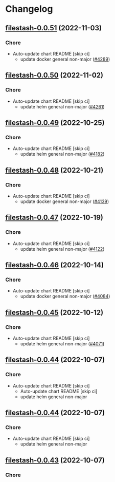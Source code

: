# Changelog



## [filestash-0.0.51](https://github.com/truecharts/charts/compare/filestash-0.0.50...filestash-0.0.51) (2022-11-03)

### Chore

- Auto-update chart README [skip ci]
  - update docker general non-major ([#4289](https://github.com/truecharts/charts/issues/4289))




## [filestash-0.0.50](https://github.com/truecharts/charts/compare/filestash-0.0.49...filestash-0.0.50) (2022-11-02)

### Chore

- Auto-update chart README [skip ci]
  - update helm general non-major ([#4261](https://github.com/truecharts/charts/issues/4261))




## [filestash-0.0.49](https://github.com/truecharts/charts/compare/filestash-0.0.48...filestash-0.0.49) (2022-10-25)

### Chore

- Auto-update chart README [skip ci]
  - update helm general non-major ([#4182](https://github.com/truecharts/charts/issues/4182))




## [filestash-0.0.48](https://github.com/truecharts/charts/compare/filestash-0.0.47...filestash-0.0.48) (2022-10-21)

### Chore

- Auto-update chart README [skip ci]
  - update docker general non-major ([#4139](https://github.com/truecharts/charts/issues/4139))




## [filestash-0.0.47](https://github.com/truecharts/charts/compare/filestash-0.0.46...filestash-0.0.47) (2022-10-19)

### Chore

- Auto-update chart README [skip ci]
  - update helm general non-major ([#4122](https://github.com/truecharts/charts/issues/4122))




## [filestash-0.0.46](https://github.com/truecharts/charts/compare/filestash-0.0.45...filestash-0.0.46) (2022-10-14)

### Chore

- Auto-update chart README [skip ci]
  - update docker general non-major ([#4084](https://github.com/truecharts/charts/issues/4084))




## [filestash-0.0.45](https://github.com/truecharts/charts/compare/filestash-0.0.44...filestash-0.0.45) (2022-10-12)

### Chore

- Auto-update chart README [skip ci]
  - update helm general non-major ([#4071](https://github.com/truecharts/charts/issues/4071))




## [filestash-0.0.44](https://github.com/truecharts/charts/compare/filestash-0.0.43...filestash-0.0.44) (2022-10-07)

### Chore

- Auto-update chart README [skip ci]
  - Auto-update chart README [skip ci]
  - update helm general non-major




## [filestash-0.0.44](https://github.com/truecharts/charts/compare/filestash-0.0.43...filestash-0.0.44) (2022-10-07)

### Chore

- Auto-update chart README [skip ci]
  - update helm general non-major




## [filestash-0.0.43](https://github.com/truecharts/charts/compare/filestash-0.0.42...filestash-0.0.43) (2022-10-07)

### Chore

